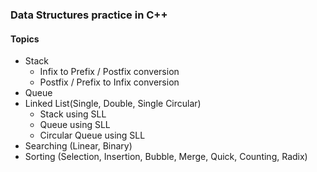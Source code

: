 ### Data Structures practice in C++
#### Topics
- Stack
  - Infix to Prefix / Postfix conversion
  - Postfix / Prefix to Infix conversion
- Queue
- Linked List(Single, Double, Single Circular)
  - Stack using SLL
  - Queue using SLL
  - Circular Queue using SLL
- Searching (Linear, Binary)
- Sorting (Selection, Insertion, Bubble, Merge, Quick, Counting, Radix)
